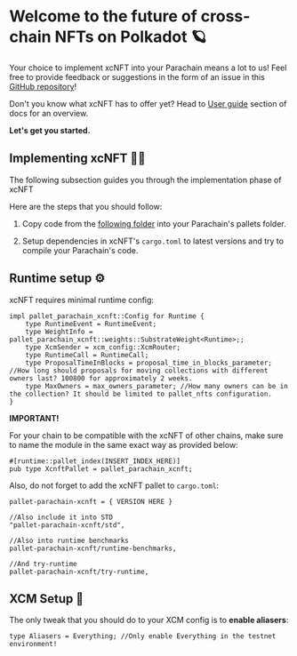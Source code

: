 # Welcome to the future of cross-chain NFTs on Polkadot 🪐

Your choice to implement xcNFT into your Parachain means a lot to us! Feel free to provide feedback or suggestions in the form of an issue in this [GitHub repository](https://github.com/paraspell-research/xcnft-pallet)!

Don't you know what xcNFT has to offer yet? Head to [User guide](https://paraspell-research.github.io/xcnft-docs/user-guide/intro.html) section of docs for an overview.

**Let's get you started.**

## Implementing xcNFT 👨‍💻 
The following subsection guides you through the implementation phase of xcNFT

Here are the steps that you should follow:

1. Copy code from the [following folder](https://github.com/paraspell-research/xcnft-pallet/tree/main/xcnft-pallet_nfts) into your Parachain's pallets folder.

2. Setup dependencies in xcNFT's `cargo.toml` to latest versions and try to compile your Parachain's code.

## Runtime setup ⚙️

xcNFT requires minimal runtime config:
```
impl pallet_parachain_xcnft::Config for Runtime {
	type RuntimeEvent = RuntimeEvent; 
	type WeightInfo = pallet_parachain_xcnft::weights::SubstrateWeight<Runtime>;;
	type XcmSender = xcm_config::XcmRouter; 
	type RuntimeCall = RuntimeCall; 
	type ProposalTimeInBlocks = proposal_time_in_blocks_parameter; //How long should proposals for moving collections with different owners last? 100800 for approximately 2 weeks.
	type MaxOwners = max_owners_parameter; //How many owners can be in the collection? It should be limited to pallet_nfts configuration.
}
```

**IMPORTANT!**

For your chain to be compatible with the xcNFT of other chains, make sure to name the module in the same exact way as provided below:
```
#[runtime::pallet_index(INSERT_INDEX_HERE)]
pub type XcnftPallet = pallet_parachain_xcnft;
```

Also, do not forget to add the  xcNFT pallet to `cargo.toml`:
```
pallet-parachain-xcnft = { VERSION HERE }

//Also include it into STD
"pallet-parachain-xcnft/std",

//Also into runtime benchmarks
pallet-parachain-xcnft/runtime-benchmarks,

//And try-runtime
pallet-parachain-xcnft/try-runtime,
```


## XCM Setup 🔬

The only tweak that you should do to your XCM config is to **enable aliasers**:
```
type Aliasers = Everything; //Only enable Everything in the testnet environment!
```
